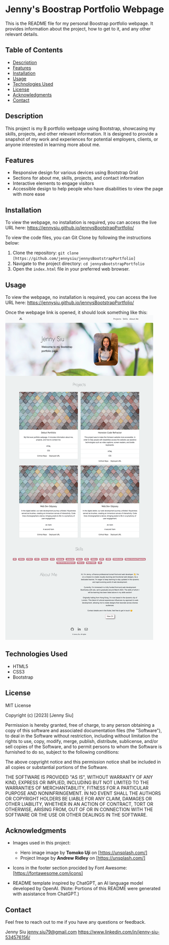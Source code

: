 # Jenny's Boostrap Portfolio Webpage

This is the README file for my personal Boostrap portfolio webpage. It provides information about the project, how to get to it, and any other relevant details.


## Table of Contents

- [Description](#description)
- [Features](#features)
- [Installation](#installation)
- [Usage](#usage)
- [Technologies Used](#technologies-used)
- [License](#license)
- [Acknowledgments](#acknowledgments)
- [Contact](#contact)


## Description

This project is my B portfolio webpage using Bootstrap, showcasing my skills, projects, and other relevant information. It is designed to provide a snapshot of my work and experiences for potential employers, clients, or anyone interested in learning more about me.


## Features

- Responsive design for various devices using Bootstrap Grid
- Sections for about me, skills, projects, and contact information
- Interactive elements to engage visitors
- Accessible design to help people who have disabilities to view the page with more ease


## Installation

To view the webpage, no installation is required, you can access the live URL here: https://jennysiu.github.io/jennysBootstrapPortfolio/

To view the code files, you can Git Clone by following the instructions below:
1. Clone the repository: `git clone [https://github.com/jennysiu/jennysBootstrapPortfolio]`
2. Navigate to the project directory: `cd jennysBootstrapPortfolio`
3. Open the `index.html` file in your preferred web browser.


## Usage

To view the webpage, no installation is required, you can access the live URL here: https://jennysiu.github.io/jennysBootstrapPortfolio/

Once the webpage link is opened, it should look something like this:
![Demo image of how the webpage should look like upon opening.](assets/images/demoOfDeployedPage.png)


## Technologies Used

- HTML5
- CSS3
- Bootstrap


## License

MIT License

Copyright (c) [2023] [Jenny Siu]

Permission is hereby granted, free of charge, to any person obtaining a copy of this software and associated documentation files (the "Software"), to deal in the Software without restriction, including without limitation the rights to use, copy, modify, merge, publish, distribute, sublicense, and/or sell copies of the Software, and to permit persons to whom the Software is furnished to do so, subject to the following conditions:

The above copyright notice and this permission notice shall be included in all copies or substantial portions of the Software.

THE SOFTWARE IS PROVIDED "AS IS", WITHOUT WARRANTY OF ANY KIND, EXPRESS OR IMPLIED, INCLUDING BUT NOT LIMITED TO THE WARRANTIES OF MERCHANTABILITY, FITNESS FOR A PARTICULAR PURPOSE AND NONINFRINGEMENT. IN NO EVENT SHALL THE AUTHORS OR COPYRIGHT HOLDERS BE LIABLE FOR ANY CLAIM, DAMAGES OR OTHER LIABILITY, WHETHER IN AN ACTION OF CONTRACT, TORT OR OTHERWISE, ARISING FROM, OUT OF OR IN CONNECTION WITH THE SOFTWARE OR THE USE OR OTHER DEALINGS IN THE SOFTWARE.


## Acknowledgments
- Images used in this project:
  - Hero image image by **Tomoko Uji** on [https://unsplash.com/]
  - Project Image by  **Andrew Ridley** on [https://unsplash.com/]

- Icons in the footer section procided by Font Awesome: [https://fontawesome.com/icons]

- README template inspired by ChatGPT, an AI language model developed by OpenAI.
  (Note: Portions of this README were generated with assistance from ChatGPT.)


## Contact
Feel free to reach out to me if you have any questions or feedback.

Jenny Siu
jenny.siu79@gmail.com
https://www.linkedin.com/in/jenny-siu-534576156/
